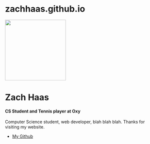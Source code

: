 # zachhaas.github.io
<!DOCTYPE html>
<html>
  <head>
    <title>Welcome to my website!</title>
  </head>
  <body>
    <img src="" width="200" />
  <h1>Zach Haas</h1>
  <h4>CS Student and Tennis player at Oxy</h4>
  <p>
  Computer Science student, web developer, blah blah blah.
  Thanks for visiting my website.
  </p>
    <ul>
    <li>
      <a href="https://github.com/zachhaas/Zach-Haas">My Github</a>
    </li>
  </ul>
  </body>
  
